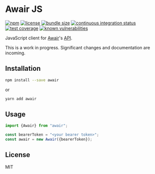 # Awair JS

[![npm](https://img.shields.io/npm/v/awair.svg)](https://www.npmjs.com/package/awair)
[![license](https://img.shields.io/npm/l/awair.svg)](https://github.com/dguo/awair-js/blob/main/LICENSE.txt)
[![bundle size](https://img.shields.io/bundlephobia/minzip/awair)](https://bundlephobia.com/result?p=awair)
[![continuous integration status](https://github.com/dguo/awair-js/actions/workflows/continuous-integration.yml/badge.svg)](https://github.com/dguo/awair-js/actions/workflows/continuous-integration.yml)
[![test coverage](https://codecov.io/gh/dguo/awair-js/branch/main/graph/badge.svg)](https://codecov.io/gh/dguo/awair-js)
[![known vulnerabilities](https://snyk.io/test/github/dguo/awair-js/badge.svg?targetFile=package.json)](https://snyk.io/test/github/dguo/awair-js?targetFile=package.json)

JavaScript client for [Awair](https://www.getawair.com/)'s
[API](https://docs.developer.getawair.com/).

This is a work in progress. Significant changes and documentation are incoming.

## Installation

```sh
npm install --save awair
```

or

```sh
yarn add awair
```

## Usage

```javascript
import {Awair} from "awair";

const bearerToken = "<your bearer token>";
const awair = new Awair({bearerToken});
```

## License

MIT
